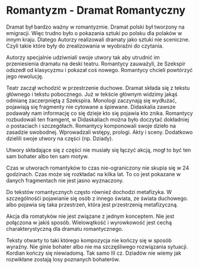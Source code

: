 # Romantyzm - Dramat Romantyczny

Dramat był bardzo ważny w romantyzmie. Dramat polski był tworzony na emigracji. Więc trudno było o pokazania sztuki po polsku dla polaków w innym kraju. Dlatego Autorzy realizowali dramaty jako sztuki nie sceniczne. Czyli takie które były do zrealizowania w wyobraźni do czytania.

Autorzy specjalnie udziwniali swoje utwory tak aby utrudnić im przeniesienia dramatu na deski teatru. Romantycy zauważyli, że Szekspir odszedł od klasycyzmu i pokazał coś nowego. Romantycy chcieli powtórzyć jego rewolucję.

Teatr zaczął wchodzić w przestrzenie duchowe. Dramat składa się z tekstu głównego i tekstu pobocznego. Już w tekście głównym widzimy jakąś odmianę zaczerpniętą z Szekspira. Monologi zaczynają się wydłużać, pojawiają się fragmenty nie cytowane a śpiewane. Didaskalia zawsze podawały nam informację co się dzieje kto się pojawia kto znika. Romantycy rozbudowali ten framgent, w Didaskaliach można było doczytać dokładniej o postaciach i szczegółach. Romantycy komponowali swoje dzieło na zasadzie swobodnej. Wprowadzali wstępy, prologi. Akty i sceny. Dodatkowo dzielili swoje utwory na części (np. Dziady).

Utwory składające się z części nie musiały się łączyć akcją, mogł to być ten sam bohater albo ten sam motyw.

Czas w utworach romantyków to czas nie-ograniczony nie skupia się w 24 godzinach. Czas może się rozkładać na kilka lat. To co jest pokazane w danych fragmentach nie jest jasno wyznaczony.

Do tekstów romantycznych często również dochodzi metafizyka. W szczególnośći pojawianie się osób z innego świata, ze świata duchowego. albo pojawia się taka przestrzeń, która jest przestrzenią metafizyczną.

Akcja dla romatyków nie jest związane z jednym konceptem. Nie jest połączona w jakiś sposób. Wielowątkość i wyrowkowość jest cechą charakterystyczną dla dramatu romantycznego.

Teksty otwarty to taki którego kompozycja nie kończy się w sposób wyraźny. Nie ginie bohater albo nie ma szczęśliwego rozwiązania sytuacji. Kordian kończy się niewiadomą. Tak samo III cz. Dziadów nie wiemy jak rozwikłane zostają losy poznanych bohaterów.
